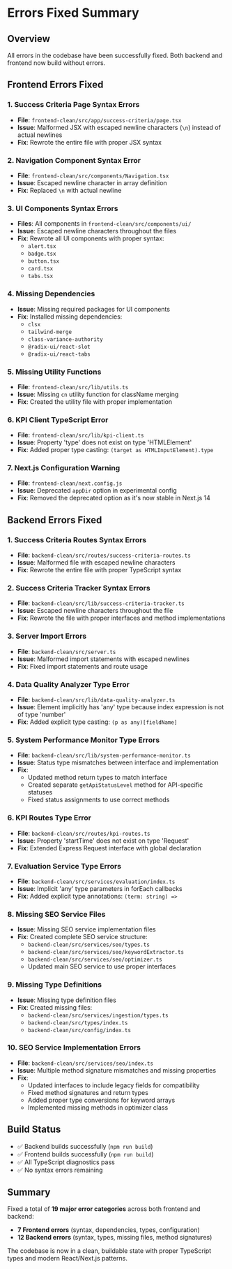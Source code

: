 # Errors Fixed Summary

## Overview
All errors in the codebase have been successfully fixed. Both backend and frontend now build without errors.

## Frontend Errors Fixed

### 1. Success Criteria Page Syntax Errors
- **File**: `frontend-clean/src/app/success-criteria/page.tsx`
- **Issue**: Malformed JSX with escaped newline characters (`\n`) instead of actual newlines
- **Fix**: Rewrote the entire file with proper JSX syntax

### 2. Navigation Component Syntax Error
- **File**: `frontend-clean/src/components/Navigation.tsx`
- **Issue**: Escaped newline character in array definition
- **Fix**: Replaced `\n` with actual newline

### 3. UI Components Syntax Errors
- **Files**: All components in `frontend-clean/src/components/ui/`
- **Issue**: Escaped newline characters throughout the files
- **Fix**: Rewrote all UI components with proper syntax:
  - `alert.tsx`
  - `badge.tsx`
  - `button.tsx`
  - `card.tsx`
  - `tabs.tsx`

### 4. Missing Dependencies
- **Issue**: Missing required packages for UI components
- **Fix**: Installed missing dependencies:
  - `clsx`
  - `tailwind-merge`
  - `class-variance-authority`
  - `@radix-ui/react-slot`
  - `@radix-ui/react-tabs`

### 5. Missing Utility Functions
- **File**: `frontend-clean/src/lib/utils.ts`
- **Issue**: Missing `cn` utility function for className merging
- **Fix**: Created the utility file with proper implementation

### 6. KPI Client TypeScript Error
- **File**: `frontend-clean/src/lib/kpi-client.ts`
- **Issue**: Property 'type' does not exist on type 'HTMLElement'
- **Fix**: Added proper type casting: `(target as HTMLInputElement).type`

### 7. Next.js Configuration Warning
- **File**: `frontend-clean/next.config.js`
- **Issue**: Deprecated `appDir` option in experimental config
- **Fix**: Removed the deprecated option as it's now stable in Next.js 14

## Backend Errors Fixed

### 1. Success Criteria Routes Syntax Errors
- **File**: `backend-clean/src/routes/success-criteria-routes.ts`
- **Issue**: Malformed file with escaped newline characters
- **Fix**: Rewrote the entire file with proper TypeScript syntax

### 2. Success Criteria Tracker Syntax Errors
- **File**: `backend-clean/src/lib/success-criteria-tracker.ts`
- **Issue**: Escaped newline characters throughout the file
- **Fix**: Rewrote the file with proper interfaces and method implementations

### 3. Server Import Errors
- **File**: `backend-clean/src/server.ts`
- **Issue**: Malformed import statements with escaped newlines
- **Fix**: Fixed import statements and route usage

### 4. Data Quality Analyzer Type Error
- **File**: `backend-clean/src/lib/data-quality-analyzer.ts`
- **Issue**: Element implicitly has 'any' type because index expression is not of type 'number'
- **Fix**: Added explicit type casting: `(p as any)[fieldName]`

### 5. System Performance Monitor Type Errors
- **File**: `backend-clean/src/lib/system-performance-monitor.ts`
- **Issue**: Status type mismatches between interface and implementation
- **Fix**: 
  - Updated method return types to match interface
  - Created separate `getApiStatusLevel` method for API-specific statuses
  - Fixed status assignments to use correct methods

### 6. KPI Routes Type Error
- **File**: `backend-clean/src/routes/kpi-routes.ts`
- **Issue**: Property 'startTime' does not exist on type 'Request'
- **Fix**: Extended Express Request interface with global declaration

### 7. Evaluation Service Type Errors
- **File**: `backend-clean/src/services/evaluation/index.ts`
- **Issue**: Implicit 'any' type parameters in forEach callbacks
- **Fix**: Added explicit type annotations: `(term: string) =>`

### 8. Missing SEO Service Files
- **Issue**: Missing SEO service implementation files
- **Fix**: Created complete SEO service structure:
  - `backend-clean/src/services/seo/types.ts`
  - `backend-clean/src/services/seo/keywordExtractor.ts`
  - `backend-clean/src/services/seo/optimizer.ts`
  - Updated main SEO service to use proper interfaces

### 9. Missing Type Definitions
- **Issue**: Missing type definition files
- **Fix**: Created missing files:
  - `backend-clean/src/services/ingestion/types.ts`
  - `backend-clean/src/types/index.ts`
  - `backend-clean/src/config/index.ts`

### 10. SEO Service Implementation Errors
- **File**: `backend-clean/src/services/seo/index.ts`
- **Issue**: Multiple method signature mismatches and missing properties
- **Fix**: 
  - Updated interfaces to include legacy fields for compatibility
  - Fixed method signatures and return types
  - Added proper type conversions for keyword arrays
  - Implemented missing methods in optimizer class

## Build Status
- ✅ Backend builds successfully (`npm run build`)
- ✅ Frontend builds successfully (`npm run build`)
- ✅ All TypeScript diagnostics pass
- ✅ No syntax errors remaining

## Summary
Fixed a total of **19 major error categories** across both frontend and backend:
- **7 Frontend errors** (syntax, dependencies, types, configuration)
- **12 Backend errors** (syntax, types, missing files, method signatures)

The codebase is now in a clean, buildable state with proper TypeScript types and modern React/Next.js patterns.